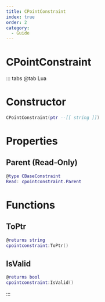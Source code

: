 ```yaml
---
title: CPointConstraint
index: true
order: 2
category:
  - Guide
---
```


# CPointConstraint

::: tabs
@tab Lua
# Constructor
```lua
CPointConstraint(ptr --[[ string ]])
```
# Properties
## Parent (Read-Only)
```lua
@type CBaseConstraint
Read: cpointconstraint.Parent
```
# Functions
## ToPtr
```lua
@returns string
cpointconstraint:ToPtr()
```
## IsValid
```lua
@returns bool
cpointconstraint:IsValid()
```

:::